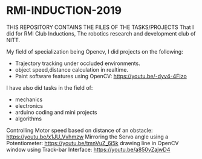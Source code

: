 # RMI-INDUCTION-2019

THIS REPOSITORY CONTAINS THE FILES OF THE TASKS/PROJECTS That I did for RMI Club Inductions, The robotics research and development club of NITT. 

My field of specialization being Opencv, I did projects on the following:
- Trajectory tracking under occluded environments.
- object speed,distance calculation in realtime.
- Paint software features using OpenCV: https://youtu.be/-dyv4-4FIzo

I have also did tasks in the field of:
- mechanics
- electronics
- arduino coding and mini projects
- algorithms

Controlling Motor speed based on distance of an obstacle: https://youtu.be/x1JU_Vvhmzw
Mirroring the Servo angle using a Potentiometer: https://youtu.be/tmnVuZ_6i5k
drawing line in OpenCV window using Track-bar Interface: https://youtu.be/a850vZajwD4

